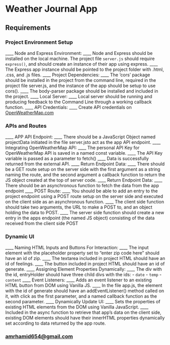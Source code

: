 # Weather Journal App

## Requirements

### Project Environment Setup

____ Node and Express Environment:
    ____ Node and Express should be installed on the local machine. The project file `server.js` should require `express()`, and should create an instance of their app using express.
    ____ The Express app instance should be pointed to the project folder with .html, .css, and .js files.
____ Project Dependencies:
    ____ The ‘cors’ package should be installed in the project from the command line, required in the project file server.js, and the instance of the app should be setup to use cors().
    ____ The body-parser package should be installed and included in the project.
____ Local Server:
    ____ Local server should be running and producing feedback to the Command Line through a working callback function.
____ API Credentials:
    ____ Create API credentials on [OpenWeatherMap.com](http://openweathermap.com/)

### APIs and Routes

____ APP API Endpoint:
    ____ There should be a JavaScript Object named projectData initiated in the file server.jsto act as the app API endpoint.
____ Integrating OpenWeatherMap API:
    ____ The personal API Key for OpenWeatherMap API is saved in a named const variable.
    ____ The API Key variable is passed as a parameter to fetch()
    ____ Data is successfully returned from the external API.
____ Return Endpoint Data:
    ____ There should be a GET route setup on the server side with the first argument as a string naming the route, and the second argument a callback function to return the JS object created at the top of server code.
____ Return Endpoint Data:
    ____ There should be an asynchronous function to fetch the data from the app endpoint
____ POST Route:
    ____ You should be able to add an entry to the project endpoint using a POST route setup on the server side and executed on the client side as an asynchronous function.
    ____ The client side function should take two arguments, the URL to make a POST to, and an object holding the data to POST.
    ____ The server side function should create a new entry in the apps endpoint (the named JS object) consisting of the data received from the client side POST

### Dynamic UI

____ Naming HTML Inputs and Buttons For Interaction:
    ____ The input element with the placeholder property set to “enter zip code here” should have an id of zip.
    ____ The textarea included in project HTML should have an id of feelings.
    ____ The button included in project HTML should have an id of generate.
____ Assigning Element Properties Dynamically:
    ____ The div with the id, entryHolder should have three child divs with the ids:
        - `date`
        - `temp`
        - `content`
____ Event Listeners:
    ____ Adds an event listener to an existing HTML button from DOM using Vanilla JS.
    ____ In the file app.js, the element with the id of generate should have an addEventListener() method called on it, with click as the first parameter, and a named callback function as the second parameter.
____ Dynamically Update UI:
    ____ Sets the properties of existing HTML elements from the DOM using Vanilla JavaScript.
    ____ Included in the async function to retrieve that app’s data on the client side, existing DOM elements should have their innerHTML properties dynamically set according to data returned by the app route.


### amrhamid654@gmail.com
